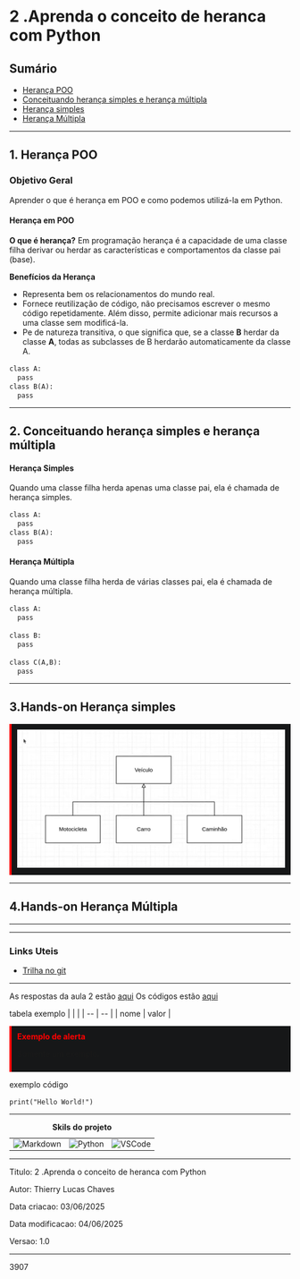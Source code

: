 # 2 .Aprenda o conceito de heranca com Python
## Sumário 
- [Herança POO](#1-herança-poo)
- [Conceituando herança simples e herança múltipla ](#2-conceituando-herança-simples-e-herança-múltipla)
- [Herança simples](#3-herança-simples)
- [Herança Múltipla](#4-herança-múltipla)
---
## 1. Herança POO
### Objetivo Geral 
Aprender o que é herança em POO e como podemos utilizá-la em Python. 

#### Herança em POO
__O que é herança?__
Em programação herança é a capacidade de uma classe filha derivar ou herdar as características e comportamentos da classe pai (base).

__Benefícios da Herança__
- Representa bem os relacionamentos do mundo real. 
- Fornece reutilização de código, não precisamos escrever o mesmo código repetidamente. Além disso, permite adicionar mais recursos a uma classe sem modificá-la. 
- Pe de natureza transitiva, o que significa que, se a classe **B** herdar da classe **A**, todas as subclasses de B herdarão automaticamente da classe A.

```
class A:
  pass
class B(A):
  pass
```
---
## 2. Conceituando herança simples e herança múltipla 

#### Herança Simples 
Quando uma classe filha herda apenas uma classe pai, ela é chamada de herança simples. 
```
class A:
  pass
class B(A):
  pass
```
#### Herança Múltipla 
Quando uma classe filha herda de várias classes pai, ela é chamada de herança múltipla. 
```
class A:
  pass

class B:
  pass

class C(A,B):
  pass 
```
---
## 3.Hands-on Herança simples

<div style="border-left: 4px solid red; background-color:rgb(22, 23, 24); padding: 10px;">
<img alt="Markdown" src="imgs/diagrama_classe.png"/>
</div>

---
## 4.Hands-on Herança Múltipla

---


--- 
### Links Uteis
- [Trilha no git](https://github.com/digitalinnovationone/trilha-python-dio)
---
As respostas da aula 2 estão [aqui](IMGS)
Os códigos estão [aqui](src)

tabela exemplo 
| | |
| -- | -- |
| nome | valor |

<div style="border-left: 4px solid red; background-color:rgb(22, 23, 24); padding: 10px;">
  <strong style="color: red;">Exemplo de alerta</strong>
  <p> Somente um exemplo.</p>
</div>

exemplo código 
```
print("Hello World!")
```
---
<table style="text-align: center; width: 100%;"> 
<caption><b>Skils do projeto </b></caption>
<tr>
    <td style="text-align: center;">
    <img alt="Markdown" src="https://img.shields.io/badge/markdown-%23000000.svg?style=for-the-badge&logo=markdown&logoColor=white"/>
    </td>
    <td style="text-align: center;">
    <img alt="Python" src="https://img.shields.io/badge/python-3670A0?style=for-the-badge&logo=python&logoColor=ffdd54"/>
    </td>
    <td style="text-align: center;">
    <img alt="VSCode" src="https://img.shields.io/badge/Visual%20Studio%20Code-0078d7.svg?style=for-the-badge&logo=visual-studio-code&logoColor=white"/>
    </td>
<tr> 
</table>

---
Titulo: 2 .Aprenda o conceito de heranca com Python 

Autor: Thierry Lucas Chaves

Data criacao: 03/06/2025

Data modificacao: 04/06/2025

Versao: 1.0  

---


3907